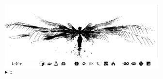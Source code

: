 <img src="./banner.png">
<details><summary> :: </summary>
<!--START_SECTION:waka-->

```
From: 09 August 2024 - To: 02 July 2025

Total Time: 1,583 hrs 20 mins

Python                     382 hrs 40 mins //////-------------------   22.38 %
PHP                        320 hrs 49 mins /////--------------------   18.76 %
Markdown                   218 hrs 42 mins ///----------------------   12.79 %
Other                      126 hrs 47 mins //-----------------------   07.41 %
```

<!--END_SECTION:waka-->
</details>
